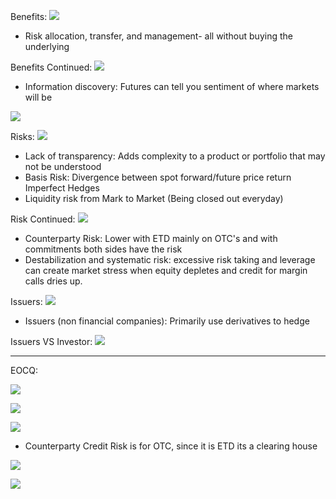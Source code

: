 


Benefits:
![](https://i.imgur.com/Nch7GaF.png)
- Risk allocation, transfer, and management- all without buying the underlying



Benefits Continued:
![](https://i.imgur.com/tcidPN9.png)
- Information discovery: Futures can tell you sentiment of where markets will be



![](https://i.imgur.com/Fu46mC3.png)



Risks:
![](https://i.imgur.com/qaI5vyg.png)
- Lack of transparency: Adds complexity to a product or portfolio that may not be understood
- Basis Risk: Divergence between spot forward/future price return
  Imperfect Hedges
- Liquidity risk from Mark to Market (Being closed out everyday)



Risk Continued:
![](https://i.imgur.com/NEPLYID.png)
- Counterparty Risk: Lower with ETD mainly on OTC's and with commitments both sides have the risk
- Destabilization and systematic risk: excessive risk taking and leverage can create market stress when equity depletes and credit for margin calls dries up.



Issuers:
![](https://i.imgur.com/PLABovN.png)
- Issuers (non financial companies): Primarily use derivatives to hedge 



Issuers VS Investor:
![](https://i.imgur.com/4o4z1Zb.png)


___
EOCQ:

![](https://i.imgur.com/CGxATz0.png)



![](https://i.imgur.com/W4Jpg6z.png)





![](https://i.imgur.com/ekFgr5b.png)
- Counterparty Credit Risk is for OTC, since it is ETD its a clearing house


![](https://i.imgur.com/ZbBfXt5.png)



![](https://i.imgur.com/YjBsn6I.png)
